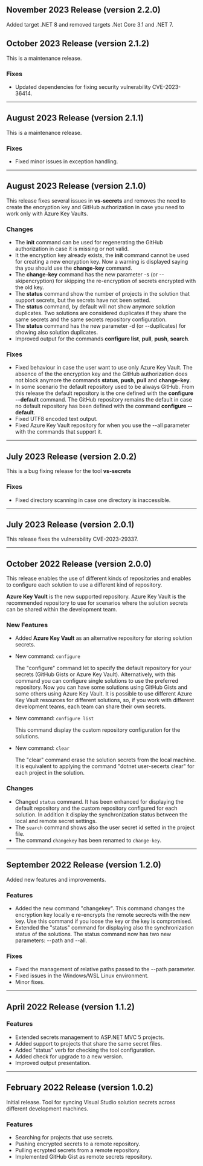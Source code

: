 ## November 2023 Release (version 2.2.0)

Added target .NET 8 and removed targets .Net Core 3.1 and .NET 7.

## October 2023 Release (version 2.1.2)

This is a maintenance release.

### Fixes

* Updated dependencies for fixing security vulnerability CVE-2023-36414.


---

## August 2023 Release (version 2.1.1)

This is a maintenance release.

### Fixes

* Fixed minor issues in exception handling.

---

## August 2023 Release (version 2.1.0)

This release fixes several issues in **vs-secrets** and removes the need to create the encryption key and GitHub authorization in case you need to work only with Azure Key Vaults.

### Changes

* The **init** command can be used for regenerating the GitHub authorization in case it is missing or not valid.
* It the encryption key already exists, the **init** command cannot be used for creating a new encryption key. Now a warning is displayed saying tha you should use the **change-key** command.
* The **change-key** command has the new parameter -s (or --skipencryption) for skipping the re-encryption of secrets encrypted with the old key.
* The **status** command show the number of projects in the solution that support secrets, but the secrets have not been setted.
* The **status** command, by default will not show anymore solution duplicates. Two solutions are considered duplicates if they share the same secrets and the same secrets repository configuration.
* The **status** command has the new parameter -d (or --duplicates) for showing also solution duplicates.
* Improved output for the commands **configure list**, **pull**, **push**, **search**.

### Fixes

* Fixed behaviour in case the user want to use only Azure Key Vault. The absence of the the encryption key and the GitHub authorization does not block anymore the commands **status**, **push**, **pull** and **change-key**.
* In some scenario the default repository used to be always GitHub. From this release the default repository is the one defined with the **configure --default** command. The GitHub repository remains the default in case no default repository has been defined with the command **configure --default**.
* Fixed UTF8 encoded text output.
* Fixed Azure Key Vault repository for when you use the --all parameter with the commands that support it.

---

## July 2023 Release (version 2.0.2)

This is a bug fixing release for the tool **vs-secrets**

### Fixes

* Fixed directory scanning in case one directory is inaccessible.

---

## July 2023 Release (version 2.0.1)

This release fixes the vulnerability CVE-2023-29337.

---

## October 2022 Release (version 2.0.0)

This release enables the use of different kinds of repositories and enables to configure each solution to use a different kind of repository. 

**Azure Key Vault** is the new supported repository. Azure Key Vault is the recommended repository to use for scenarios where the solution secrets can be shared within the development team.

### New Features

* Added **Azure Key Vault** as an alternative repository for storing solution secrets.
* New command: `configure`

  The "configure" command let to specify the default repository for your secrets (GitHub Gists or Azure Key Vault). Alternatively, with this command you can configure single solutions to use the preferred repository. Now you can have some solutions using GitHub Gists and some others using Azure Key Vault. It is possible to use different Azure Key Vault resources for different solutions, so, if you work with different development teams, each team can share their own secrets.

* New command: `configure list`

  This command display the custom repository configuration for the solutions.

* New command: `clear`

  The "clear" command erase the solution secrets from the local machine. It is equivalent to applying the command "dotnet user-secerts clear" for each project in the solution. 

### Changes

* Changed `status` command. It has been enhanced for displaying the default repository and the custom repository configured for each solution. In addition it display the synchronization status between the local and remote secret settings.
* The `search` command shows also the user secret id setted in the project file.
* The command `changekey` has been renamed to `change-key`.

---

## September 2022 Release (version 1.2.0)

Added new features and improvements.

### Features

* Added the new command "changekey". This command changes the encryption key locally e re-encrypts the remote secrects with the new key. Use this command if you loose the key or the key is compromised.
* Extended the "status" command for displaying also the synchronization status of the solutions. The status command now has two new parameters: --path and --all.

### Fixes

* Fixed the management of relative paths passed to the --path parameter.
* Fixed issues in the Windows/WSL Linux environment.
* Minor fixes.

---

## April 2022 Release (version 1.1.2)

### Features

* Extended secrets management to ASP.NET MVC 5 projects.
* Added support to projects that share the same secret files.
* Added "status" verb for checking the tool configuration.
* Added check for upgrade to a new version.
* Improved output presentation.

---

## February 2022 Release (version 1.0.2)

Initial release.
Tool for syncing Visual Studio solution secrets across different development machines.

### Features

* Searching for projects that use secrets.
* Pushing encrypted secrets to a remote repository.
* Pulling ecrypted secrets from a remote repository.
* Implemented GitHub Gist as remote secrets repository.
